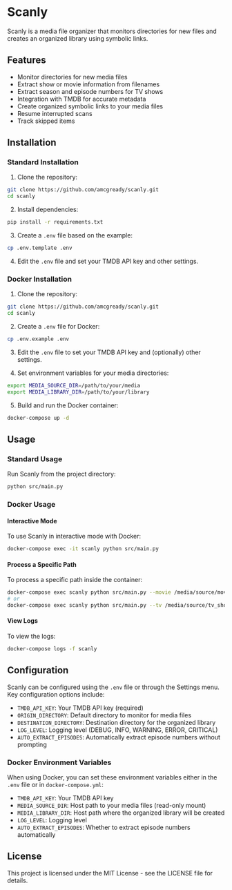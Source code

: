 # Scanly

Scanly is a media file organizer that monitors directories for new files and creates an organized library using symbolic links.

## Features

- Monitor directories for new media files
- Extract show or movie information from filenames
- Extract season and episode numbers for TV shows
- Integration with TMDB for accurate metadata
- Create organized symbolic links to your media files
- Resume interrupted scans
- Track skipped items

## Installation

### Standard Installation

1. Clone the repository:
```bash
git clone https://github.com/amcgready/scanly.git
cd scanly
```

2. Install dependencies:
```bash
pip install -r requirements.txt
```

3. Create a `.env` file based on the example:
```bash
cp .env.template .env
```

4. Edit the `.env` file and set your TMDB API key and other settings.

### Docker Installation

1. Clone the repository:
```bash
git clone https://github.com/amcgready/scanly.git
cd scanly
```

2. Create a `.env` file for Docker:
```bash
cp .env.example .env
```

3. Edit the `.env` file to set your TMDB API key and (optionally) other settings.

4. Set environment variables for your media directories:
```bash
export MEDIA_SOURCE_DIR=/path/to/your/media
export MEDIA_LIBRARY_DIR=/path/to/your/library
```

5. Build and run the Docker container:
```bash
docker-compose up -d
```

## Usage

### Standard Usage

Run Scanly from the project directory:
```bash
python src/main.py
```

### Docker Usage

#### Interactive Mode

To use Scanly in interactive mode with Docker:
```bash
docker-compose exec -it scanly python src/main.py
```

#### Process a Specific Path

To process a specific path inside the container:
```bash
docker-compose exec scanly python src/main.py --movie /media/source/movies
# or
docker-compose exec scanly python src/main.py --tv /media/source/tv_shows
```

#### View Logs

To view the logs:
```bash
docker-compose logs -f scanly
```

## Configuration

Scanly can be configured using the `.env` file or through the Settings menu. Key configuration options include:

- `TMDB_API_KEY`: Your TMDB API key (required)
- `ORIGIN_DIRECTORY`: Default directory to monitor for media files
- `DESTINATION_DIRECTORY`: Destination directory for the organized library
- `LOG_LEVEL`: Logging level (DEBUG, INFO, WARNING, ERROR, CRITICAL)
- `AUTO_EXTRACT_EPISODES`: Automatically extract episode numbers without prompting

### Docker Environment Variables

When using Docker, you can set these environment variables either in the `.env` file or in `docker-compose.yml`:

- `TMDB_API_KEY`: Your TMDB API key
- `MEDIA_SOURCE_DIR`: Host path to your media files (read-only mount)
- `MEDIA_LIBRARY_DIR`: Host path where the organized library will be created
- `LOG_LEVEL`: Logging level
- `AUTO_EXTRACT_EPISODES`: Whether to extract episode numbers automatically

## License

This project is licensed under the MIT License - see the LICENSE file for details.